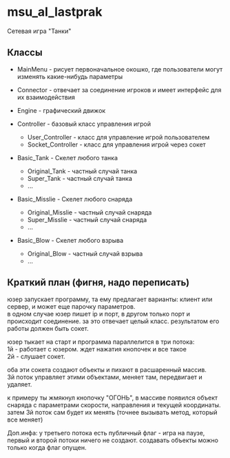 # msu_al_lastprak

Сетевая игра "Танки"

## Классы
* MainMenu - рисует первоначальное окошко, где пользователи могут изменять какие-нибудь параметры  
* Connector - отвечает за соединение игроков и имеет интерфейс для их взаимодействия  
* Engine - графический движок  
* Controller - базовый класс управления игрой  
    * User_Controller - класс для управление игрой пользователем  
    * Socket_Controller - класс для управления игрой через сокет  

* Basic_Tank - Скелет любого танка  
    * Original_Tank - частный случай танка  
    * Super_Tank - частный случай танка  
    * ...  
* Basic_Misslie - Скелет любого снаряда  
    * Original_Misslie - частный случай снаряда  
    * Super_Misslie - частный случай снаряда  
    * ...  
* Basic_Blow - Скелет любого взрыва  
    * Original_Blow - частный случай взрыва  
    * ...  

## Краткий план (фигня, надо переписать)  
юзер запускает программу, та ему предлагает варианты: клиент или сервер, и может еще парочку параметров.  
в одном случае юзер пишет ip и порт, в другом только порт и происходит соединение. за это отвечает целый класс. результатом его работы должен быть сокет.  

юзер тыкает на старт и программа параллелится в три потока:  
1й - работает с юзером. ждет нажатия кнопочек и все такое  
2й - слушает сокет.  

оба эти сокета создают объекты и пихают в расшаренный массив.  
3й поток управляет этими объектами, меняет там, передвигает и удаляет.  

к примеру ты жмякнул кнопочку "ОГОНЬ", в массиве появился объект снаряда с параметрами скорости, направления и текущей координаты.  
затем 3й поток сам будет их менять (точнее вызывать метод, который все меняет)  

Доп.инфа: у третьего потока есть публичный флаг - игра на паузе, первый и второй потоки ничего не создают. создавать объекты можно только когда флаг опущен.  